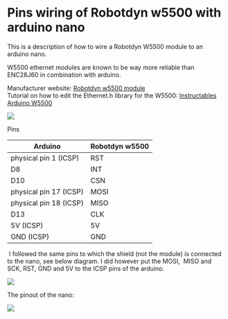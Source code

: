 # Pins wiring of Robotdyn w5500 with arduino nano

This is a description of how to wire a Robotdyn W5500 module to an arduino nano. 

W5500 ethernet modules are known to be way more reliable than ENC28J60 in combination with arduino. 

Manufacturer website: [Robotdyn w5500 module](https://robotdyn.com/ethernet-module-w5500-3-3v-5v.html)  
Tutorial on how to edit the Ethernet.h library for the W5500: [Instructables Arduino W5500](https://www.instructables.com/Arduino-Nano-with-WIZ550io-Easy-Internet/)

![](https://user-images.githubusercontent.com/43075793/114510933-8e54f980-9c37-11eb-90af-017696a3020c.png)

Pins 

| Arduino | Robotdyn w5500 |
| --- | --- |
| physical pin 1 (ICSP) | RST |
| D8 | INT |
| D10 | CSN |
| physical pin 17 (ICSP) | MOSI |
| physical pin 18 (ICSP) | MISO |
| D13 | CLK |
| 5V (ICSP) | 5V |
| GND (ICSP) | GND |

 I followed the same pins to which the shield (not the module) is connected to the nano, see below diagram. I did however put the MOSI,  MISO and SCK, RST, GND and 5V to the ICSP pins of the arduino.

![](https://user-images.githubusercontent.com/43075793/114511598-6619ca80-9c38-11eb-8957-94fb95d8c3b5.png)

The pinout of the nano:

![](https://user-images.githubusercontent.com/43075793/114511367-19ce8a80-9c38-11eb-8262-d595594c1f8a.png)
